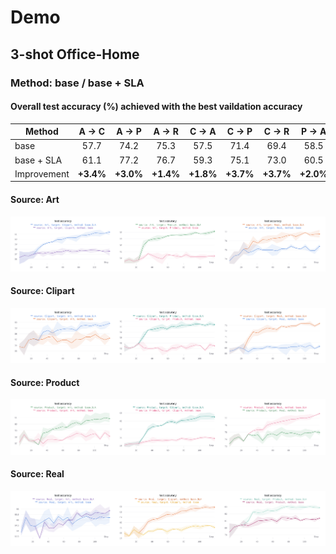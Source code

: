 # Demo

## 3-shot Office-Home

### Method: base / base + SLA


#### Overall test accuracy (%) achieved with the best vaildation accuracy

| Method      | A $\to$ C | A $\to$ P | A $\to$ R | C $\to$ A | C $\to$ P | C $\to$ R | P $\to$ A | P $\to$ C | P $\to$ R | R $\to$ A | R $\to$ C | R $\to$ P |   Mean    |
| ----------- | :-------: | :-------: | :-------: | :-------: | :-------: | :-------: | :-------: | :-------: | :-------: | :-------: | :-------: | :-------: | :-------: |
| base        |   57.7    |   74.2    |   75.3    |   57.5    |   71.4    |   69.4    |   58.5    |   55.8    |   75.1    |   65.3    |   59.2    |   80.9    |   66.7    |
| base + SLA  |   61.1    |   77.2    |   76.7    |   59.3    |   75.1    |   73.0    |   60.5    |   60.9    |   77.4    |   65.6    |   62.9    |   82.9    |   69.4    |
| Improvement | **+3.4%** | **+3.0%** | **+1.4%** | **+1.8%** | **+3.7%** | **+3.7%** | **+2.0%** | **+5.1%** | **+2.3%** | **+0.3%** | **+3.7%** | **+2.0%** | **+2.7%** |

#### Source: Art

![](imgs/base/s0base.png)

#### Source: Clipart

![](imgs/base/s1base.png)

#### Source: Product
![](imgs/base/s2base.png)

#### Source: Real
![](imgs/base/s3base.png)
